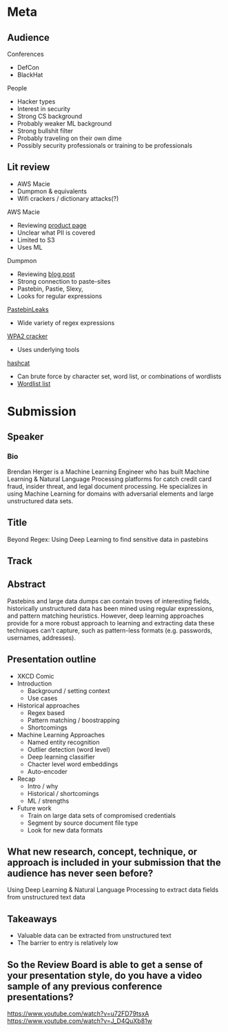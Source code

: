 # Meta

## Audience

Conferences

 - DefCon
 - BlackHat

People

 - Hacker types
 - Interest in security
 - Strong CS background
 - Probably weaker ML background
 - Strong bullshit filter
 - Probably traveling on their own dime
 - Possibly security professionals or training to be professionals

## Lit review

 - AWS Macie
 - Dumpmon & equivalents
 - Wifi crackers / dictionary attacks(?)

AWS Macie

 - Reviewing [product page](https://aws.amazon.com/macie/)
 - Unclear what PII is covered
 - Limited to S3
 - Uses ML

Dumpmon

 - Reviewing [blog post](http://raidersec.blogspot.com/2013/03/introducing-dumpmon-twitter-bot-that.html)
 - Strong connection to paste-sites
  - Pastebin, Pastie, Slexy, 
 - Looks for regular expressions

[PastebinLeaks](https://twitter.com/PastebinLeaks)

 - Wide variety of regex expressions

[WPA2 cracker](https://github.com/brannondorsey/wifi-cracking)

 - Uses underlying tools

[hashcat](https://github.com/hashcat/hashcat)

 - Can brute force by character set, word list, or combinations of wordlists
 - [Wordlist list](https://hashcat.net/forum/thread-1236.html)

# Submission

## Speaker

### Bio

Brendan Herger is a Machine Learning Engineer who has built Machine Learning & Natural Language Processing platforms for catch credit card fraud, insider threat, and legal document processing. He specializes in using Machine Learning for domains with adversarial elements and large unstructured data sets.

## Title

Beyond Regex: Using Deep Learning to find sensitive data in pastebins

## Track

## Abstract

Pastebins and large data dumps can contain troves of interesting fields, historically unstructured data has been mined using regular expressions, and pattern matching heuristics. However, deep learning approaches provide for a more robust approach to learning and extracting data these techniques can't capture, such as pattern-less formats (e.g. passwords, usernames, addresses). 

## Presentation outline

 - XKCD Comic
 - Introduction 
   - Background / setting context
   - Use cases
 - Historical approaches
   - Regex based
   - Pattern matching / boostrapping
   - Shortcomings
 - Machine Learning Approaches
   - Named entity recognition
   - Outlier detection (word level)
   - Deep learning classifier
   - Chacter level word embeddings
   - Auto-encoder
 - Recap
   - Intro / why
   - Historical / shortcomings
   - ML / strengths
 - Future work
   - Train on large data sets of compromised credentials
   - Segment by source document file type
   - Look for new data formats

## What new research, concept, technique, or approach is included in your submission that the audience has never seen before?

Using Deep Learning & Natural Language Processing to extract data fields from unstructured text data

## Takeaways

 - Valuable data can be extracted from unstructured text
 - The barrier to entry is relatively low

## So the Review Board is able to get a sense of your presentation style, do you have a video sample of any previous conference presentations?

https://www.youtube.com/watch?v=u72FD79tsxA
https://www.youtube.com/watch?v=J_D4QuXb81w
